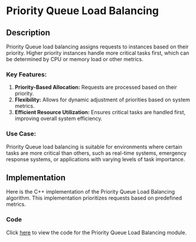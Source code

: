 # Priority Queue Load Balancing

## Description

Priority Queue load balancing assigns requests to instances based on their priority. Higher priority instances handle more critical tasks first, which can be determined by CPU or memory load or other metrics.

### Key Features:

1. **Priority-Based Allocation:** Requests are processed based on their priority.
2. **Flexibility:** Allows for dynamic adjustment of priorities based on system metrics.
3. **Efficient Resource Utilization:** Ensures critical tasks are handled first, improving overall system efficiency.

### Use Case:

Priority Queue load balancing is suitable for environments where certain tasks are more critical than others, such as real-time systems, emergency response systems, or applications with varying levels of task importance.

## Implementation

Here is the C++ implementation of the Priority Queue Load Balancing algorithm. This implementation prioritizes requests based on predefined metrics.

### Code

Click [here](codes/priority_queue.cpp) to view the code for the Priority Queue Load Balancing module.
